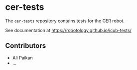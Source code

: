 cer-tests
==========
The `cer-tests` repository contains tests for the CER robot.

See documentation at https://robotology.github.io/icub-tests/


## Contributors

* Ali Paikan 
* ...
